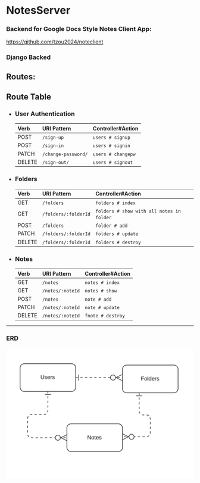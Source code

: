 # NotesServer

### Backend for Google Docs Style Notes Client App:
https://github.com/tzou2024/noteclient

### Django Backed

## Routes:

## Route Table
- ### User Authentication
   | Verb   | URI Pattern         | Controller#Action |
   | ------ | ------------------- | ----------------- |
   | POST   | `/sign-up`          | `users # signup`    |
   | POST   | `/sign-in`          | `users # signin`    |
   | PATCH  | `/change-password/` | `users # changepw`  |
   | DELETE | `/sign-out/`        | `users # signout `  |

 - ### Folders
   | Verb   | URI Pattern | Controller#Action    |
   | ------ | ----------- | -------------------- |
   | GET    | `/folders` | `folders # index` |
   | GET    | `/folders/:folderId` | `folders # show with all notes in folder` |
   | POST   | `/folders` | `folder # add` |
   | PATCH  | `/folders/:folderId`  | `folders # update`|
   | DELETE | `/folders/:folderId`  | `folders # destroy`|

 - ### Notes
   | Verb   | URI Pattern | Controller#Action    |
   | ------ | ----------- | -------------------- |
   | GET    | `/notes` | `notes # index` |
   | GET    | `/notes/:noteId` | `notes # show` |
   | POST   | `/notes` | `note # add` |
   | PATCH  | `/notes/:noteId`  | `note # update`|
   | DELETE | `/notes/:noteId`  | `fnote # destroy`|
------
### ERD
![ERD](erd.png)

